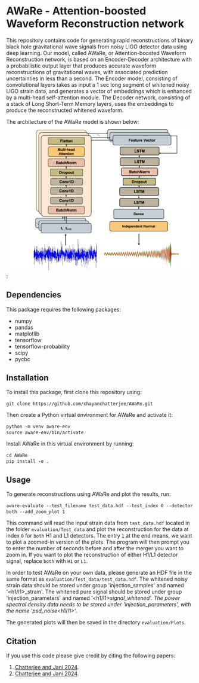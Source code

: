 # AWaRe - Attention-boosted Waveform Reconstruction network
This repository contains code for generating rapid reconstructions of binary black hole gravitational wave signals from noisy LIGO detector data using deep learning. Our model, called AWaRe, or Attention-boosted Waveform Reconstruction network, is based on an Encoder-Decoder architecture with a probabilistic output layer that produces accurate waveform reconstructions of gravitational waves, with associated prediction uncertainties in less than a second. The Encoder model, consisting of convolutional layers takes as input a 1 sec long segment of whitened noisy LIGO strain data, and generates a vector of embeddings which is enhanced by a multi-head self-attention module. The Decoder network, consisting of a stack of Long Short-Term Memory layers, uses the embeddings to produce the reconstructed whitened waveform.

The architecture of the AWaRe model is shown below: ![below](AWaRe.png):



## Dependencies

This package requires the following packages:
- numpy
- pandas
- matplotlib
- tensorflow
- tensorflow-probability
- scipy
- pycbc

## Installation

To install this package, first clone this repository using:
```
git clone https://github.com/chayanchatterjee/AWaRe.git
```
Then create a Python virtual environment for AWaRe and activate it:
```
python -m venv aware-env
source aware-env/bin/activate
```
Install AWaRe in this virtual environment by running:

```
cd AWaRe
pip install -e .
```

## Usage

To generate reconstructions using AWaRe and plot the results, run:
```
aware-evaluate --test_filename test_data.hdf --test_index 0 --detector both --add_zoom_plot 1
```
This command will read the input strain data from ```test_data.hdf``` located in the folder ```evaluation/Test_data``` and plot the reconstruction for the data at index ```0``` for ```both``` H1 and L1 detectors. The entry ```1``` at the end means, we want to plot a zoomed-in version of the plots. The program will then prompt you to enter the number of seconds before and after the merger you want to zoom in. If you want to plot the reconstruction of either H1/L1 detector signal, replace ```both``` with ```H1``` or ```L1```. 

In order to test AWaRe on your own data, please generate an HDF file in the same format as ```evaluation/Test_data/test_data.hdf```. The whitened noisy strain data should be stored under group 'injection_samples' and named '<h1/l1>_strain'. The whitened pure signal should be stored under group 'injection_parameters' and named '<h1/l1>_signal_whitened'. The power spectral density data needs to be stored under 'injection_parameters', with the name 'psd_noise_<h1/l1>'.

The generated plots will then be saved in the directory ```evaluation/Plots```. 

## Citation

If you use this code please give credit by citing the following papers:
1. [Chatterjee and Jani 2024](https://arxiv.org/abs/2403.01559).
2. [Chatterjee and Jani 2024](https://arxiv.org/abs/2406.06324).
